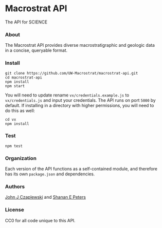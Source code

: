 # Macrostrat API
The API for SCIENCE

### About
The Macrostrat API provides diverse macrostratigraphic and geologic data in a concise, queryable format.

### Install
````
git clone https://github.com/UW-Macrostrat/macrostrat-api.git
cd macrostrat-api
npm install
npm start
````
You will need to update rename ````vx/credentials.example.js```` to ````vx/credentials.js```` and input your credentials. The API runs on port ````5000```` by default. If installing in a directory with higher permissions, you will need to do this as well:
````
cd vx
npm install
````

### Test
````
npm test
````

### Organization
Each version of the API functions as a self-contained module, and therefore has its own ````package.json```` and dependencies. 

### Authors
[John J Czaplewski](https://github.com/jczaplew) and [Shanan E Peters](http://strata.geoglogy.wisc.edu)

### License
CC0 for all code unique to this API.
